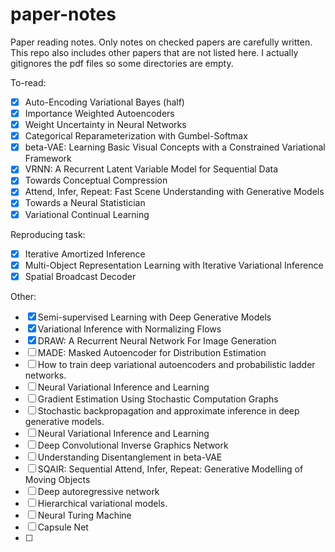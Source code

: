 # paper-notes
Paper reading notes. Only notes on checked papers are carefully written. This repo also includes other papers that are not listed here. I actually gitignores the pdf files so some directories are empty. 

To-read:

- [x] Auto-Encoding Variational Bayes (half)
- [x] Importance Weighted Autoencoders 
- [x] Weight Uncertainty in Neural Networks
- [x] Categorical Reparameterization with Gumbel-Softmax
- [x] beta-VAE: Learning Basic Visual Concepts with a Constrained Variational Framework
- [x] VRNN: A Recurrent Latent Variable Model for Sequential Data
- [x] Towards Conceptual Compression
- [x] Attend, Infer, Repeat: Fast Scene Understanding with Generative Models
- [x] Towards a Neural Statistician
- [x] Variational Continual Learning

Reproducing task:

- [x] Iterative Amortized Inference
- [x] Multi-Object Representation Learning with Iterative Variational Inference
- [x] Spatial Broadcast Decoder

Other:

- [x] Semi-supervised Learning with Deep Generative Models
- [x] Variational Inference with Normalizing Flows
- [x] DRAW: A Recurrent Neural Network For Image Generation
- [ ] MADE: Masked Autoencoder for Distribution Estimation
- [ ] How to train deep variational autoencoders and probabilistic ladder networks.
- [ ] Neural Variational Inference and Learning
- [ ] Gradient Estimation Using Stochastic Computation Graphs
- [ ] Stochastic backpropagation and approximate inference in deep generative models.
- [ ] Neural Variational Inference and Learning
- [ ] Deep Convolutional Inverse Graphics Network
- [ ] Understanding Disentanglement in beta-VAE
- [ ] SQAIR: Sequential Attend, Infer, Repeat: Generative Modelling of Moving Objects
- [ ] Deep autoregressive network
- [ ] Hierarchical variational models.
- [ ] Neural Turing Machine
- [ ] Capsule Net
- [ ] 
